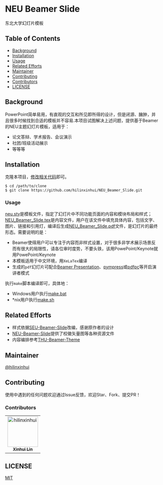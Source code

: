 # NEU Beamer Slide

东北大学幻灯片模板

## Table of Contents

- [Background](#background)
- [Installation](#installation)
- [Usage](#usage)
- [Related Efforts](#related-efforts)
- [Maintainer](#maintainer)
- [Contributing](#contributing)
- [Contributors](#contributors)
- [LICENSE](#license)

## Background

PowerPoint简单易用，有直观的交互和所见即所得的设计，但是闭源、臃肿，并且很多时候找到合适的模板并不容易.本项目试图解决上述问题，提供基于Beamer的NEU主题幻灯片模板，适用于：

- 论文答辩、学术报告、会议演示
- 社团/班级活动展示
- 等等等

## Installation

克隆本项目，[修改相关代码](#usage)即可。

```Shell
$ cd /path/to/clone
$ git clone https://github.com/hilinxinhui/NEU_Beamer_Slide.git
```

### Usage

[neu.sty](./neu.sty)是模板文件，指定了幻灯片中不同功能页面的内容和模块布局和样式；[NEU_Beamer_Slide.tex](./NEU_Beamer_Slide.tex)是内容文件，用户在该文件中填充具体内容，包括文字、图片、链接和引用灯，编译后生成[NEU_Beamer_Slide.pdf](./NEU_Beamer_Slide.pdf)文件，是幻灯片的最终形态。需要说明的是：

- Beamer使得用户可以专注于内容而非样式设置，对于很多非学术展示场景反而有很大的局限性，请各位审时度势，不要头铁，该用PowePoint/Keynote就用PowePoint/Keynote
- 本模板适用于中文环境，用`XeLaTex`编译
- 生成的`pdf`幻灯片可配合[Beamer Presentation](http://iihm.imag.fr/blanch/software/osx-presentation/)、[pympress](https://github.com/Cimbali/pympress)或[pdfpc](https://pdfpc.github.io)等开启演讲者模式

执行`make`脚本编译即可，具体地：

- Windows用户执行[make.bat](./make.bat)
- *nix用户执行[make.sh](./make.sh)

## Related Efforts

- 样式依据[SEU-Beamer-Slide](https://github.com/TouchFishPioneer/SEU-Beamer-Slide)改编，感谢原作者的设计
- [NEU-Beamer-Slide](https://github.com/zhouyanasd/NEU-Beamer-Slide)提供了校徽矢量图等各种资源文件
- 内容编排参考[THU-Beamer-Theme ](https://github.com/tuna/THU-Beamer-Theme)

## Maintainer

[@hilinxinhui](https://github.com/hilinxinhui)

## Contributing

使用中遇到的任何问题欢迎通过Issue反馈，欢迎Star、Fork、提交PR！

### Contributors

<!-- readme: collaborators,contributors -start -->
<table>
<tr>
    <td align="center">
        <a href="https://github.com/hilinxinhui">
            <img src="https://avatars.githubusercontent.com/u/72953081?v=4" width="100;" alt="hilinxinhui"/>
            <br />
            <sub><b>Xinhui Lin</b></sub>
        </a>
    </td></tr>
</table>
<!-- readme: collaborators,contributors -end -->

## LICENSE

[MIT](./LICENSE)
